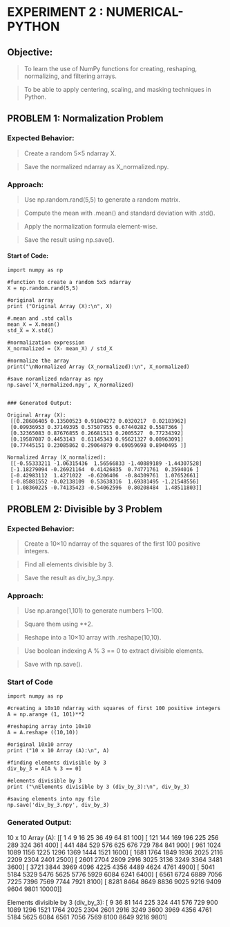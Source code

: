 # EXPERIMENT 2 : NUMERICAL-PYTHON

## Objective:

> To learn the use of NumPy functions for creating, reshaping, normalizing, and filtering arrays.

> To be able to apply centering, scaling, and masking techniques in Python.

## PROBLEM 1: Normalization Problem

### Expected Behavior:

> Create a random 5×5 ndarray X.

> Save the normalized ndarray as X_normalized.npy.

### Approach:

> Use np.random.rand(5,5) to generate a random matrix.

> Compute the mean with .mean() and standard deviation with .std().

> Apply the normalization formula element-wise.

> Save the result using np.save().

#### Start of Code:

```
import numpy as np

#function to create a random 5x5 ndarray
X = np.random.rand(5,5)

#original array
print ("Original Array (X):\n", X)

#.mean and .std calls
mean_X = X.mean()
std_X = X.std()

#normalization expression
X_normalized = (X- mean_X) / std_X

#normalize the array
print("\nNormalized Array (X_normalized):\n", X_normalized)

#save noramlized ndarray as npy
np.save('X_normalized.npy', X_normalized)


### Generated Output:

Original Array (X):
 [[0.28686405 0.13500523 0.91804272 0.0320217  0.02183962]
 [0.09936953 0.37149395 0.57507955 0.67440282 0.5587366 ]
 [0.32365083 0.87676855 0.26681513 0.2005527  0.77234392]
 [0.19587087 0.4453143  0.61145343 0.95621327 0.08963091]
 [0.77445151 0.23085862 0.29064879 0.69059698 0.8940495 ]]

Normalized Array (X_normalized):
 [[-0.55333211 -1.06315436  1.56566833 -1.40889189 -1.44307528]
 [-1.18279094 -0.26921164  0.41426835  0.74771761  0.3594016 ]
 [-0.42983112  1.4271022  -0.6206406  -0.84309761  1.07652661]
 [-0.85881552 -0.02138109  0.53638316  1.69381495 -1.21548556]
 [ 1.08360225 -0.74135423 -0.54062596  0.80208484  1.48511803]]

```

## PROBLEM 2: Divisible by 3 Problem

### Expected Behavior:

> Create a 10×10 ndarray of the squares of the first 100 positive integers.

> Find all elements divisible by 3.

> Save the result as div_by_3.npy.

### Approach:

> Use np.arange(1,101) to generate numbers 1–100.

> Square them using **2.

> Reshape into a 10×10 array with .reshape(10,10).

> Use boolean indexing A % 3 == 0 to extract divisible elements.

> Save with np.save().

### Start of Code

```
import numpy as np

#creating a 10x10 ndarray with squares of first 100 positive integers
A = np.arange (1, 101)**2

#reshaping array into 10x10
A = A.reshape ((10,10))

#original 10x10 array
print ("10 x 10 Array (A):\n", A)

#finding elements divisible by 3
div_by_3 = A[A % 3 == 0]

#elements divisible by 3
print ("\nElements divisible by 3 (div_by_3):\n", div_by_3)

#saving elements into npy file
np.save('div_by_3.npy', div_by_3)

```

### Generated Output: 

10 x 10 Array (A):
 [[    1     4     9    16    25    36    49    64    81   100]
 [  121   144   169   196   225   256   289   324   361   400]
 [  441   484   529   576   625   676   729   784   841   900]
 [  961  1024  1089  1156  1225  1296  1369  1444  1521  1600]
 [ 1681  1764  1849  1936  2025  2116  2209  2304  2401  2500]
 [ 2601  2704  2809  2916  3025  3136  3249  3364  3481  3600]
 [ 3721  3844  3969  4096  4225  4356  4489  4624  4761  4900]
 [ 5041  5184  5329  5476  5625  5776  5929  6084  6241  6400]
 [ 6561  6724  6889  7056  7225  7396  7569  7744  7921  8100]
 [ 8281  8464  8649  8836  9025  9216  9409  9604  9801 10000]]

Elements divisible by 3 (div_by_3):
 [   9   36   81  144  225  324  441  576  729  900 1089 1296 1521 1764
 2025 2304 2601 2916 3249 3600 3969 4356 4761 5184 5625 6084 6561 7056
 7569 8100 8649 9216 9801]

